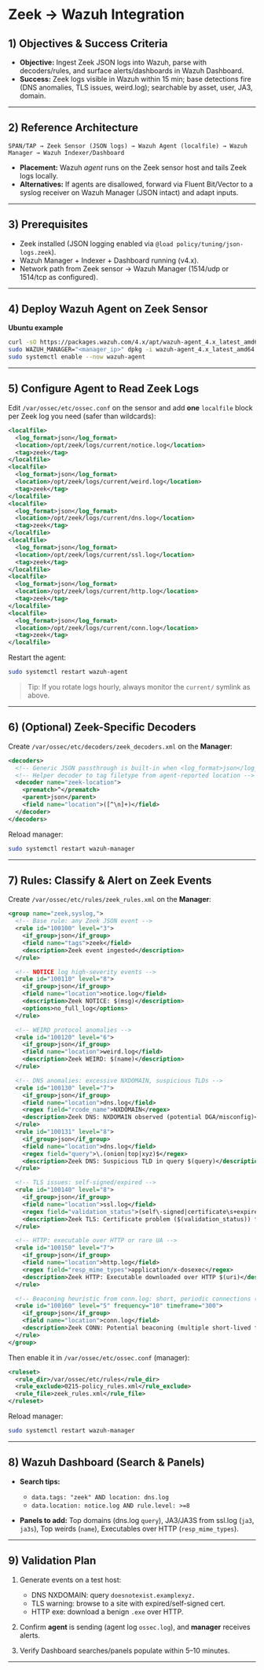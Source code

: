 # Zeek → Wazuh Integration 

## 1) Objectives & Success Criteria

* **Objective:** Ingest Zeek JSON logs into Wazuh, parse with decoders/rules, and surface alerts/dashboards in Wazuh Dashboard.
* **Success:** Zeek logs visible in Wazuh within 15 min; base detections fire (DNS anomalies, TLS issues, weird.log); searchable by asset, user, JA3, domain.

---

## 2) Reference Architecture

```
SPAN/TAP → Zeek Sensor (JSON logs) → Wazuh Agent (localfile) → Wazuh Manager → Wazuh Indexer/Dashboard
```

* **Placement:** Wazuh *agent* runs on the Zeek sensor host and tails Zeek logs locally.
* **Alternatives:** If agents are disallowed, forward via Fluent Bit/Vector to a syslog receiver on Wazuh Manager (JSON intact) and adapt inputs.

---

## 3) Prerequisites

* Zeek installed (JSON logging enabled via `@load policy/tuning/json-logs.zeek`).
* Wazuh Manager + Indexer + Dashboard running (v4.x).
* Network path from Zeek sensor → Wazuh Manager (1514/udp or 1514/tcp as configured).

---

## 4) Deploy Wazuh Agent on Zeek Sensor

**Ubuntu example**

```bash
curl -sO https://packages.wazuh.com/4.x/apt/wazuh-agent_4.x_latest_amd64.deb
sudo WAZUH_MANAGER="<manager_ip>" dpkg -i wazuh-agent_4.x_latest_amd64.deb
sudo systemctl enable --now wazuh-agent
```

---

## 5) Configure Agent to Read Zeek Logs

Edit `/var/ossec/etc/ossec.conf` on the sensor and add **one** `localfile` block per Zeek log you need (safer than wildcards):

```xml
<localfile>
  <log_format>json</log_format>
  <location>/opt/zeek/logs/current/notice.log</location>
  <tag>zeek</tag>
</localfile>
<localfile>
  <log_format>json</log_format>
  <location>/opt/zeek/logs/current/weird.log</location>
  <tag>zeek</tag>
</localfile>
<localfile>
  <log_format>json</log_format>
  <location>/opt/zeek/logs/current/dns.log</location>
  <tag>zeek</tag>
</localfile>
<localfile>
  <log_format>json</log_format>
  <location>/opt/zeek/logs/current/ssl.log</location>
  <tag>zeek</tag>
</localfile>
<localfile>
  <log_format>json</log_format>
  <location>/opt/zeek/logs/current/http.log</location>
  <tag>zeek</tag>
</localfile>
<localfile>
  <log_format>json</log_format>
  <location>/opt/zeek/logs/current/conn.log</location>
  <tag>zeek</tag>
</localfile>
```

Restart the agent:

```bash
sudo systemctl restart wazuh-agent
```

> Tip: If you rotate logs hourly, always monitor the `current/` symlink as above.

---

## 6) (Optional) Zeek-Specific Decoders

Create `/var/ossec/etc/decoders/zeek_decoders.xml` on the **Manager**:

```xml
<decoders>
  <!-- Generic JSON passthrough is built-in when <log_format>json</log_format> is used. -->
  <!-- Helper decoder to tag filetype from agent-reported location -->
  <decoder name="zeek-location">
    <prematch>^</prematch>
    <parent>json</parent>
    <field name="location">([^\n]+)</field>
  </decoder>
</decoders>
```

Reload manager:

```bash
sudo systemctl restart wazuh-manager
```

---

## 7) Rules: Classify & Alert on Zeek Events

Create `/var/ossec/etc/rules/zeek_rules.xml` on the **Manager**:

```xml
<group name="zeek,syslog,">
  <!-- Base rule: any Zeek JSON event -->
  <rule id="100100" level="3">
    <if_group>json</if_group>
    <field name="tags">zeek</field>
    <description>Zeek event ingested</description>
  </rule>

  <!-- NOTICE log high-severity events -->
  <rule id="100110" level="8">
    <if_group>json</if_group>
    <field name="location">notice.log</field>
    <description>Zeek NOTICE: $(msg)</description>
    <options>no_full_log</options>
  </rule>

  <!-- WEIRD protocol anomalies -->
  <rule id="100120" level="6">
    <if_group>json</if_group>
    <field name="location">weird.log</field>
    <description>Zeek WEIRD: $(name)</description>
  </rule>

  <!-- DNS anomalies: excessive NXDOMAIN, suspicious TLDs -->
  <rule id="100130" level="7">
    <if_group>json</if_group>
    <field name="location">dns.log</field>
    <regex field="rcode_name">NXDOMAIN</regex>
    <description>Zeek DNS: NXDOMAIN observed (potential DGA/misconfig)</description>
  </rule>
  <rule id="100131" level="8">
    <if_group>json</if_group>
    <field name="location">dns.log</field>
    <regex field="query">\.(onion|top|xyz)$</regex>
    <description>Zeek DNS: Suspicious TLD in query $(query)</description>
  </rule>

  <!-- TLS issues: self-signed/expired -->
  <rule id="100140" level="8">
    <if_group>json</if_group>
    <field name="location">ssl.log</field>
    <regex field="validation_status">(self\-signed|certificate\s+expired)</regex>
    <description>Zeek TLS: Certificate problem ($(validation_status)) for $(server_name)</description>
  </rule>

  <!-- HTTP: executable over HTTP or rare UA -->
  <rule id="100150" level="7">
    <if_group>json</if_group>
    <field name="location">http.log</field>
    <regex field="resp_mime_types">application/x-dosexec</regex>
    <description>Zeek HTTP: Executable downloaded over HTTP $(uri)</description>
  </rule>

  <!-- Beaconing heuristic from conn.log: short, periodic connections (simple) -->
  <rule id="100160" level="5" frequency="10" timeframe="300">
    <if_group>json</if_group>
    <field name="location">conn.log</field>
    <description>Zeek CONN: Potential beaconing (multiple short-lived flows)</description>
  </rule>
</group>
```

Then enable it in `/var/ossec/etc/ossec.conf` (manager):

```xml
<ruleset>
  <rule_dir>/var/ossec/etc/rules</rule_dir>
  <rule_exclude>0215-policy_rules.xml</rule_exclude>
  <rule_file>zeek_rules.xml</rule_file>
</ruleset>
```

Reload manager:

```bash
sudo systemctl restart wazuh-manager
```

---

## 8) Wazuh Dashboard (Search & Panels)

* **Search tips:**

  * `data.tags: "zeek" AND location: dns.log`
  * `data.location: notice.log AND rule.level: >=8`
* **Panels to add:** Top domains (dns.log `query`), JA3/JA3S from ssl.log (`ja3`, `ja3s`), Top weirds (`name`), Executables over HTTP (`resp_mime_types`).

---

## 9) Validation Plan

1. Generate events on a test host:

   * DNS NXDOMAIN: query `doesnotexist.examplexyz.`
   * TLS warning: browse to a site with expired/self-signed cert.
   * HTTP exe: download a benign `.exe` over HTTP.
2. Confirm **agent** is sending (agent log `ossec.log`), and **manager** receives alerts.
3. Verify Dashboard searches/panels populate within 5–10 minutes.

---

